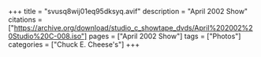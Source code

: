 +++
title = "svusq8wij01eq95dksyq.avif"
description = "April 2002 Show"
citations = ["https://archive.org/download/studio_c_showtape_dvds/April%202002%20Studio%20C-008.iso"]
pages = ["April 2002 Show"]
tags = ["Photos"]
categories = ["Chuck E. Cheese's"]
+++
